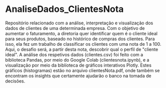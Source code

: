 # AnaliseDados_ClientesNota


Repositório relacionado com a análise, interpretação e visualização dos dados de clientes de uma determinada empresa. Com o objetivo de aumentar o faturamento, a diretoria quer identificar quem é o cliente ideal para seus produtos, baseado no histórico de compras dos clientes. Para isso, ela fez um trabalho de classificar os clientes com uma nota de 1 a 100. Aqui, o desafio será, a partir desta nota, descobrir qual o perfil de "cliente ideal". A análise dos respetivos dados (clientes.csv) foi feito com a biblioteca Pandas, por meio do Google Colab (clientesnota.ipynb), e a visualização por meio da biblíoteca de gráficos interativos Plotly. Estes gráficos (histogramas) estão no arquivo clientesNota.pdf, onde também se encontram os insights que certamente ajudarão o banco na tomada de decisões.
